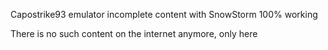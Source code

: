 Capostrike93 emulator incomplete content with SnowStorm 100% working

There is no such content on the internet anymore, only here
